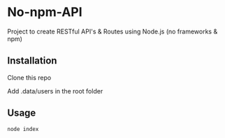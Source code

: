 # No-npm-API

Project to create RESTful API's & Routes using Node.js (no frameworks & npm)

## Installation
Clone this repo

Add .data/users in the root folder

## Usage

```node
node index
```